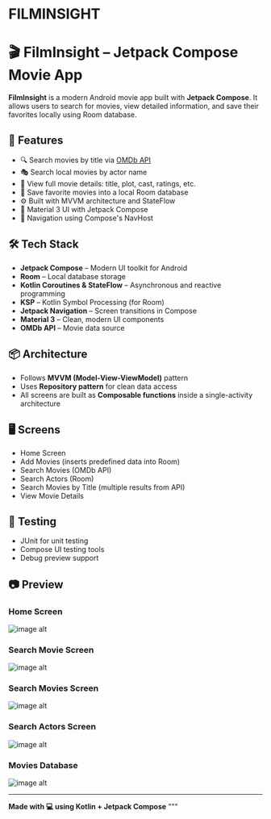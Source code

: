 # FILMINSIGHT

# 🎬 FilmInsight – Jetpack Compose Movie App

**FilmInsight** is a modern Android movie app built with **Jetpack Compose**. It allows users to search for movies, view detailed information, and save their favorites locally using Room database.

## 🚀 Features

- 🔍 Search movies by title via [OMDb API](https://www.omdbapi.com/)
- 🎭 Search local movies by actor name
- 🧠 View full movie details: title, plot, cast, ratings, etc.
- 💾 Save favorite movies into a local Room database
- ⚙️ Built with MVVM architecture and StateFlow
- 🎨 Material 3 UI with Jetpack Compose
- 🧭 Navigation using Compose's NavHost

## 🛠️ Tech Stack

- **Jetpack Compose** – Modern UI toolkit for Android
- **Room** – Local database storage
- **Kotlin Coroutines & StateFlow** – Asynchronous and reactive programming
- **KSP** – Kotlin Symbol Processing (for Room)
- **Jetpack Navigation** – Screen transitions in Compose
- **Material 3** – Clean, modern UI components
- **OMDb API** – Movie data source

## 📦 Architecture

- Follows **MVVM (Model-View-ViewModel)** pattern
- Uses **Repository pattern** for clean data access
- All screens are built as **Composable functions** inside a single-activity architecture

## 🖥️ Screens

- Home Screen
- Add Movies (inserts predefined data into Room)
- Search Movies (OMDb API)
- Search Actors (Room)
- Search Movies by Title (multiple results from API)
- View Movie Details

## 🧪 Testing

- JUnit for unit testing
- Compose UI testing tools
- Debug preview support

## 📷 Preview

### Home Screen

![image alt](https://github.com/Sachith-Piyathunga/FILMINSIGHT-App/blob/53ed9a39355e8135d9595d01e4051c1e5c9bc41f/PNG/mainscreen.png)

### Search Movie Screen

![image alt](https://github.com/Sachith-Piyathunga/FILMINSIGHT-App/blob/393a8330b5d70d8e65d64ec7c545c7cbe872d099/PNG/movie.png)

### Search Movies Screen

![image alt](https://github.com/Sachith-Piyathunga/FILMINSIGHT-App/blob/340b2b982449e0a7f3bd14cb27b6d36002a87f8e/PNG/movies.png)

### Search Actors Screen

![image alt](https://github.com/Sachith-Piyathunga/FILMINSIGHT-App/blob/f4c626da73384730750f568a9f3c49b94efe79ee/PNG/actor.png)

### Movies Database

![image alt](https://github.com/Sachith-Piyathunga/FILMINSIGHT-App/blob/ba3ec25adced7e91c29dd183f1dd6f19dc381fe8/PNG/rommDB.png)

---

**Made with 💻 using Kotlin + Jetpack Compose**
"""
